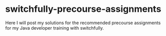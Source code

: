# switchfully-precourse-assignments
Here I will post my solutions for the recommended precourse assignments for my Java developer training with switchfully.
